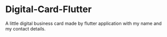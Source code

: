 # Digital-Card-Flutter
A little digital business card made by flutter application with my name and my contact details. 
